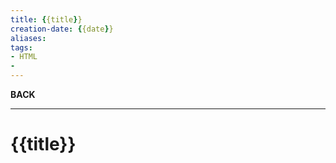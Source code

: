 ```yaml
---
title: {{title}}
creation-date: {{date}}
aliases:
tags:
- HTML
- 
---
```

**BACK**

---
# {{title}}
